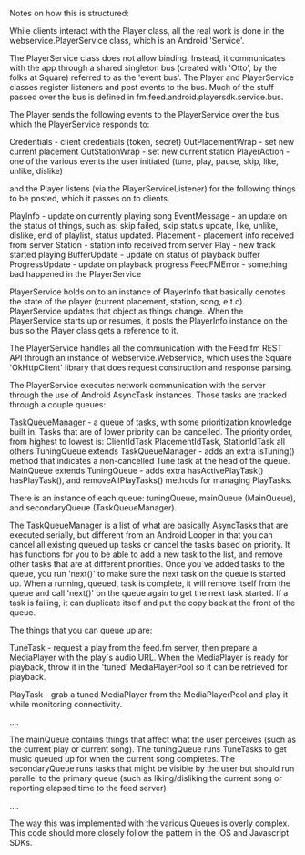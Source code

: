 Notes on how this is structured:

While clients interact with the Player class, all the real work
is done in the webservice.PlayerService class, which is an
Android 'Service'.

The PlayerService class does not allow binding. Instead, it
communicates with the app through a shared singleton bus (created with
'Otto', by the folks at Square) referred to as the 'event bus'. 
The Player and PlayerService classes register listeners and
post events to the bus. Much of the stuff passed over the bus
is defined in fm.feed.android.playersdk.service.bus.

The Player sends the following events to the PlayerService
over the bus, which the PlayerService responds to:

  Credentials - client credentials (token, secret)
  OutPlacementWrap - set new current placement
  OutStationWrap - set new current station
  PlayerAction - one of the various events the user initiated 
                 (tune, play, pause, skip, like, unlike, dislike)

and the Player listens (via the PlayerServiceListener) for the
following things to be posted, which it passes on to clients.

  PlayInfo - update on currently playing song
  EventMessage - an update on the status of things, such as:
                skip failed, skip status update, like, unlike, dislike,
                end of playlist, status updated.
  Placement - placement info received from server
  Station - station info received from server
  Play - new track started playing
  BufferUpdate - update on status of playback buffer
  ProgressUpdate - update on playback progress
  FeedFMError - something bad happened in the PlayerService

PlayerService holds on to an instance of PlayerInfo that basically
denotes the state of the player (current placement, station, song, e.t.c).
PlayerService updates that object as things change.  When the PlayerService
starts up or resumes, it posts the PlayerInfo instance on the bus so the
Player class gets a reference to it.

The PlayerService handles all the communication with the Feed.fm
REST API through an instance of webservice.Webservice, which uses
the Square 'OkHttpClient' library that does request construction
and response parsing.

The PlayerService executes network communication with the server
through the use of Android AsyncTask instances. Those tasks are
tracked through a couple queues:

  TaskQueueManager - a queue of tasks, with some
    prioritization knowledge built in. Tasks that are of lower
    priority can be cancelled. The priority order, from highest
    to lowest is:
      ClientIdTask
      PlacementIdTask, StationIdTask
      all others
  TuningQueue extends TaskQueueManager - adds an extra
    isTuning() method that indicates a non-cancelled Tune task at
    the head of the queue.
  MainQueue extends TuningQueue - adds extra hasActivePlayTask()
    hasPlayTask(), and removeAllPlayTasks() methods for managing
    PlayTasks.

There is an instance of each queue: tuningQueue, mainQueue (MainQueue),
and secondaryQueue (TaskQueueManager). 

The TaskQueueManager is a list of what are basically AsyncTasks
that are executed serially, but different from an Android Looper
in that you can cancel all existing queued up tasks or cancel
the tasks based on priority. It has functions for you to be able
to add a new task to the list, and remove other tasks that are at
different priorities. Once you`ve added tasks to the queue, you
run 'next()' to make sure the next task on the queue is started
up. When a running, queued, task is complete, it will remove
itself from the queue and call 'next()' on the queue again to
get the next task started. If a task is failing, it can duplicate
itself and put the copy back at the front of the queue.

The things that you can queue up are:

TuneTask - request a play from the feed.fm server, then prepare
  a MediaPlayer with the play`s audio URL. When the MediaPlayer
  is ready for playback, throw it in the 'tuned' MediaPlayerPool
  so it can be retrieved for playback.

PlayTask - grab a tuned MediaPlayer from the MediaPlayerPool and
  play it while monitoring connectivity. 

....

The mainQueue contains things that affect what the user perceives
(such as the current play or current song). The tuningQueue runs
TuneTasks to get music queued up for when the current song completes.
The secondaryQueue runs tasks that might be visible by the user
but should run parallel to the primary queue (such as liking/disliking
the current song or reporting elapsed time to the feed server)

....

The way this was implemented with the various Queues is overly complex.
This code should more closely follow the pattern in the iOS and Javascript
SDKs.


